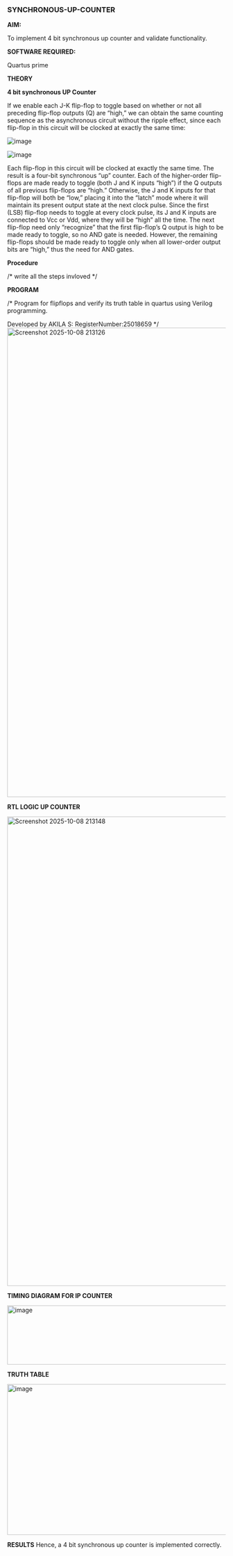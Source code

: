 ### SYNCHRONOUS-UP-COUNTER

**AIM:**

To implement 4 bit synchronous up counter and validate functionality.

**SOFTWARE REQUIRED:**

Quartus prime

**THEORY**

**4 bit synchronous UP Counter**

If we enable each J-K flip-flop to toggle based on whether or not all preceding flip-flop outputs (Q) are “high,” we can obtain the same counting sequence as the asynchronous circuit without the ripple effect, since each flip-flop in this circuit will be clocked at exactly the same time:

![image](https://github.com/naavaneetha/SYNCHRONOUS-UP-COUNTER/assets/154305477/d5db3fa0-e413-404c-b80e-b2f39d82e7e8)


![image](https://github.com/naavaneetha/SYNCHRONOUS-UP-COUNTER/assets/154305477/52cb61eb-d04b-442d-810c-31185a68410b)

Each flip-flop in this circuit will be clocked at exactly the same time.
The result is a four-bit synchronous “up” counter. Each of the higher-order flip-flops are made ready to toggle (both J and K inputs “high”) if the Q outputs of all previous flip-flops are “high.”
Otherwise, the J and K inputs for that flip-flop will both be “low,” placing it into the “latch” mode where it will maintain its present output state at the next clock pulse.
Since the first (LSB) flip-flop needs to toggle at every clock pulse, its J and K inputs are connected to Vcc or Vdd, where they will be “high” all the time.
The next flip-flop need only “recognize” that the first flip-flop’s Q output is high to be made ready to toggle, so no AND gate is needed.
However, the remaining flip-flops should be made ready to toggle only when all lower-order output bits are “high,” thus the need for AND gates.

**Procedure**

/* write all the steps invloved */

**PROGRAM**

/* Program for flipflops and verify its truth table in quartus using Verilog programming. 

Developed by AKILA S: RegisterNumber:25018659
*/
<img width="1920" height="1080" alt="Screenshot 2025-10-08 213126" src="https://github.com/user-attachments/assets/082514fe-53a7-4699-b3f2-c75079849a9a" />

**RTL LOGIC UP COUNTER**


<img width="1920" height="1080" alt="Screenshot 2025-10-08 213148" src="https://github.com/user-attachments/assets/f2c3a87f-79df-4ef9-bbaa-20c3cd20dd69" />


**TIMING DIAGRAM FOR IP COUNTER**

<img width="1037" height="136" alt="image" src="https://github.com/user-attachments/assets/d85b8928-ad4f-4e57-9a7b-60cd80e08d71" />


**TRUTH TABLE**

<img width="1032" height="347" alt="image" src="https://github.com/user-attachments/assets/7660cf70-876c-4d3f-9fb8-ad87657c100b" />


**RESULTS**
Hence, a 4 bit synchronous up counter is implemented correctly.


